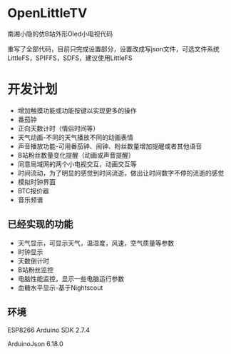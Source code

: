 # OpenLittleTV

南湘小隐的仿B站外形Oled小电视代码

重写了全部代码，目前只完成设置部分，设置改成写json文件，可选文件系统LittleFS，SPIFFS，SDFS，建议使用LittleFS

# 开发计划
- 增加触摸功能或功能按键以实现更多的操作
- 番茄钟
- 正向天数计时（情侣时间等）
- 天气动画-不同的天气播放不同的动画表情
- 声音播放功能-可用番茄钟、闹钟、粉丝数量增加提醒或者其他语音
- B站粉丝数量变化提醒（动画或声音提醒）
- 同意局域网的两个小电视交互，动画交互等
- 时间流动，为了明显的感觉到时间流逝，做出让时间数字不停的流逝的感觉
- 模拟时钟界面
- BTC报价器
- 音乐频谱

## 已经实现的功能
- 天气显示，可显示天气，温湿度，风速，空气质量等参数
- 时钟显示
- 天数倒计时
- B站粉丝监控
- 电脑性能监控，显示一些电脑运行参数
- 血糖水平显示-基于Nightscout


## 环境

ESP8266 Arduino SDK 2.7.4

ArduinoJson  6.18.0

